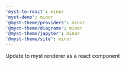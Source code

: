 ```yaml
---
'myst-to-react': minor
'myst-demo': minor
'@myst-theme/providers': minor
'@myst-theme/diagrams': minor
'@myst-theme/jupyter': minor
'@myst-theme/site': minor
---
```


Update to myst renderer as a react component
